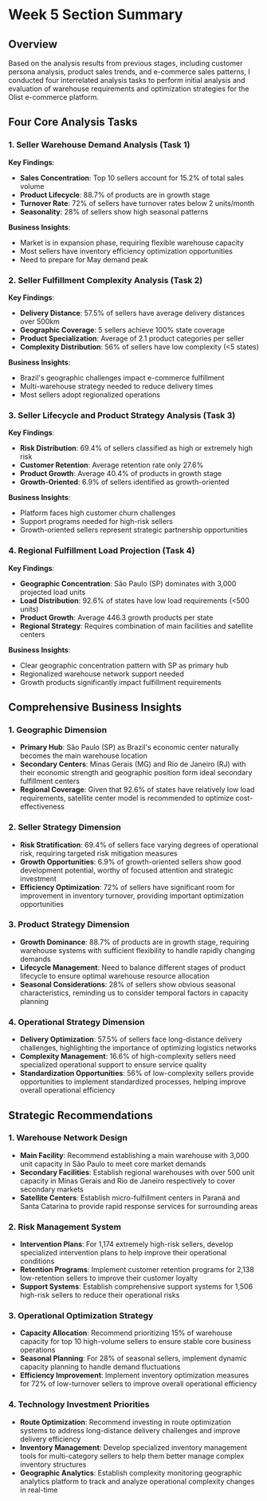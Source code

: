 # Week 5 Section Summary

## Overview
Based on the analysis results from previous stages, including customer persona analysis, product sales trends, and e-commerce sales patterns, I conducted four interrelated analysis tasks to perform initial analysis and evaluation of warehouse requirements and optimization strategies for the Olist e-commerce platform.

## Four Core Analysis Tasks

### 1. Seller Warehouse Demand Analysis (Task 1)
**Key Findings**:
- **Sales Concentration**: Top 10 sellers account for 15.2% of total sales volume
- **Product Lifecycle**: 88.7% of products are in growth stage
- **Turnover Rate**: 72% of sellers have turnover rates below 2 units/month
- **Seasonality**: 28% of sellers show high seasonal patterns

**Business Insights**:
- Market is in expansion phase, requiring flexible warehouse capacity
- Most sellers have inventory efficiency optimization opportunities
- Need to prepare for May demand peak

### 2. Seller Fulfillment Complexity Analysis (Task 2)
**Key Findings**:
- **Delivery Distance**: 57.5% of sellers have average delivery distances over 500km
- **Geographic Coverage**: 5 sellers achieve 100% state coverage
- **Product Specialization**: Average of 2.1 product categories per seller
- **Complexity Distribution**: 56% of sellers have low complexity (<5 states)

**Business Insights**:
- Brazil's geographic challenges impact e-commerce fulfillment
- Multi-warehouse strategy needed to reduce delivery times
- Most sellers adopt regionalized operations

### 3. Seller Lifecycle and Product Strategy Analysis (Task 3)
**Key Findings**:
- **Risk Distribution**: 69.4% of sellers classified as high or extremely high risk
- **Customer Retention**: Average retention rate only 27.6%
- **Product Growth**: Average 40.4% of products in growth stage
- **Growth-Oriented**: 6.9% of sellers identified as growth-oriented

**Business Insights**:
- Platform faces high customer churn challenges
- Support programs needed for high-risk sellers
- Growth-oriented sellers represent strategic partnership opportunities

### 4. Regional Fulfillment Load Projection (Task 4)
**Key Findings**:
- **Geographic Concentration**: São Paulo (SP) dominates with 3,000 projected load units
- **Load Distribution**: 92.6% of states have low load requirements (<500 units)
- **Product Growth**: Average 446.3 growth products per state
- **Regional Strategy**: Requires combination of main facilities and satellite centers

**Business Insights**:
- Clear geographic concentration pattern with SP as primary hub
- Regionalized warehouse network support needed
- Growth products significantly impact fulfillment requirements

## Comprehensive Business Insights
### 1. Geographic Dimension
- **Primary Hub**: São Paulo (SP) as Brazil's economic center naturally becomes the main warehouse location
- **Secondary Centers**: Minas Gerais (MG) and Rio de Janeiro (RJ) with their economic strength and geographic position form ideal secondary fulfillment centers
- **Regional Coverage**: Given that 92.6% of states have relatively low load requirements, satellite center model is recommended to optimize cost-effectiveness

### 2. Seller Strategy Dimension
- **Risk Stratification**: 69.4% of sellers face varying degrees of operational risk, requiring targeted risk mitigation measures
- **Growth Opportunities**: 6.9% of growth-oriented sellers show good development potential, worthy of focused attention and strategic investment
- **Efficiency Optimization**: 72% of sellers have significant room for improvement in inventory turnover, providing important optimization opportunities

### 3. Product Strategy Dimension
- **Growth Dominance**: 88.7% of products are in growth stage, requiring warehouse systems with sufficient flexibility to handle rapidly changing demands
- **Lifecycle Management**: Need to balance different stages of product lifecycle to ensure optimal warehouse resource allocation
- **Seasonal Considerations**: 28% of sellers show obvious seasonal characteristics, reminding us to consider temporal factors in capacity planning

### 4. Operational Strategy Dimension
- **Delivery Optimization**: 57.5% of sellers face long-distance delivery challenges, highlighting the importance of optimizing logistics networks
- **Complexity Management**: 16.6% of high-complexity sellers need specialized operational support to ensure service quality
- **Standardization Opportunities**: 56% of low-complexity sellers provide opportunities to implement standardized processes, helping improve overall operational efficiency

## Strategic Recommendations
### 1. Warehouse Network Design
- **Main Facility**: Recommend establishing a main warehouse with 3,000 unit capacity in São Paulo to meet core market demands
- **Secondary Facilities**: Establish regional warehouses with over 500 unit capacity in Minas Gerais and Rio de Janeiro respectively to cover secondary markets
- **Satellite Centers**: Establish micro-fulfillment centers in Paraná and Santa Catarina to provide rapid response services for surrounding areas

### 2. Risk Management System
- **Intervention Plans**: For 1,174 extremely high-risk sellers, develop specialized intervention plans to help improve their operational conditions
- **Retention Programs**: Implement customer retention programs for 2,138 low-retention sellers to improve their customer loyalty
- **Support Systems**: Establish comprehensive support systems for 1,506 high-risk sellers to reduce their operational risks

### 3. Operational Optimization Strategy
- **Capacity Allocation**: Recommend prioritizing 15% of warehouse capacity for top 10 high-volume sellers to ensure stable core business operations
- **Seasonal Planning**: For 28% of seasonal sellers, implement dynamic capacity planning to handle demand fluctuations
- **Efficiency Improvement**: Implement inventory optimization measures for 72% of low-turnover sellers to improve overall operational efficiency

### 4. Technology Investment Priorities
- **Route Optimization**: Recommend investing in route optimization systems to address long-distance delivery challenges and improve delivery efficiency
- **Inventory Management**: Develop specialized inventory management tools for multi-category sellers to help them better manage complex inventory structures
- **Geographic Analytics**: Establish complexity monitoring geographic analytics platform to track and analyze operational complexity changes in real-time 